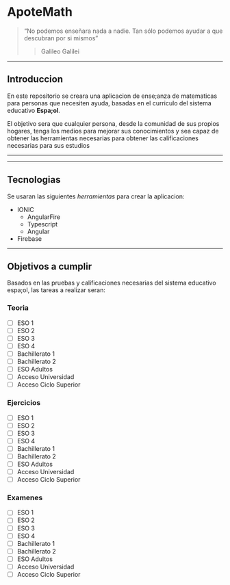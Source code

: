 # ApoteMath
> “No podemos enseñara nada a nadie. Tan sólo podemos ayudar a que descubran por si mismos”
> > Galileo Galilei


___

## Introduccion

En este repositorio se creara una aplicacion de ense;anza de matematicas para personas que necesiten ayuda, basadas en el curriculo del sistema educativo **Espa;ol**.

El objetivo sera que cualquier persona, desde la comunidad de sus propios hogares, tenga los medios para mejorar sus conocimientos y sea capaz de obtener las herramientas necesarias para obtener las calificaciones necesarias para sus estudios

---
___

## Tecnologias

Se usaran las siguientes *herramientas* para crear la aplicacion:

* IONIC
  * AngularFire
  * Typescript
  * Angular
* Firebase

---

## Objetivos a cumplir

Basados en las pruebas y calificaciones necesarias del sistema educativo espa;ol, las tareas a realizar seran:

### Teoria

* [ ] ESO 1
* [ ] ESO 2
* [ ] ESO 3
* [ ] ESO 4
* [ ] Bachillerato 1
* [ ] Bachillerato 2
* [ ] ESO Adultos
* [ ] Acceso Universidad
* [ ] Acceso Ciclo Superior

### Ejercicios

* [ ] ESO 1
* [ ] ESO 2
* [ ] ESO 3
* [ ] ESO 4
* [ ] Bachillerato 1
* [ ] Bachillerato 2
* [ ] ESO Adultos
* [ ] Acceso Universidad
* [ ] Acceso Ciclo Superior

### Examenes

* [ ] ESO 1
* [ ] ESO 2
* [ ] ESO 3
* [ ] ESO 4
* [ ] Bachillerato 1
* [ ] Bachillerato 2
* [ ] ESO Adultos
* [ ] Acceso Universidad
* [ ] Acceso Ciclo Superior
